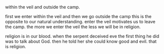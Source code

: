 within the veil and outside the camp.

first we enter within the veil and then we go outside the camp this is the opposite
to our natural understanding. enter the veil motivates us to leave the camp. the
more we enter the veil the less we will be in religion.

religion is in our blood. when the serpent deceived eve the first thing he did was
to talk about God. then he told her she could know good and evil. that is religion.
